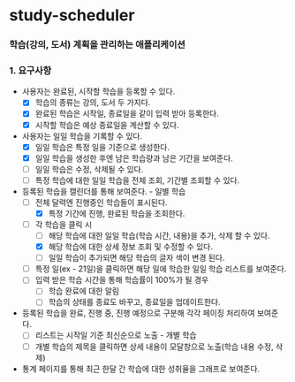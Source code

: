# study-scheduler
### 학습(강의, 도서) 계획을 관리하는 애플리케이션

### 1. 요구사항
- 사용자는 완료된, 시작할 학습을 등록할 수 있다.
  - [x] 학습의 종류는 강의, 도서 두 가지다.
  - [x] 완료된 학습은 시작일, 종료일을 같이 입력 받아 등록한다.
  - [x] 시작할 학습은 예상 종료일을 계산할 수 있다. 
- 사용자는 일일 학습을 기록할 수 있다.
  - [x] 일일 학습은 특정 일을 기준으로 생성한다.
  - [X] 일일 학습을 생성한 후엔 남은 학습량과 남은 기간을 보여준다.
  - [ ] 일일 학습은 수정, 삭제될 수 있다.
  - [ ] 특정 학습에 대한 일일 학습을 전체 조회, 기간별 조회할 수 있다.
- 등록된 학습을 캘린더를 통해 보여준다. - 일별 학습
  - [ ] 전체 달력엔 진행중인 학습들이 표시된다.
    - [x] 특정 기간에 진행, 완료된 학습을 조회한다.
  - [ ] 각 학습을 클릭 시
    - [ ] 해당 학습에 대한 일일 학습(학습 시간, 내용)을 추가, 삭제 할 수 있다.
    - [x] 해당 학습에 대한 상세 정보 조회 및 수정할 수 있다.
    - [ ] 일일 학습이 추가되면 해당 학습의 글자 색이 변경 된다.
  - [ ] 특정 일(ex - 21일)을 클릭하면 해당 일에 학습한 일일 학습 리스트를 보여준다.
  - [ ] 입력 받은 학습 시간을 통해 학습률이 100%가 될 경우
    - [ ] 학습 완료에 대한 알림
    - [ ] 학습의 상태를 종료도 바꾸고, 종료일을 업데이트한다.
- 등록된 학습을 완료, 진행 중, 진행 예정으로 구분해 각각 페이징 처리하여 보여준다.
  - [ ] 리스트는 시작일 기준 최신순으로 노출 - 개별 학습
  - [ ] 개별 학습의 제목을 클릭하면 상세 내용이 모달창으로 노출(학습 내용 수정, 삭제)
- 통계 페이지를 통해 최근 한달 간 학습에 대한 성취율을 그래프로 보여준다.


